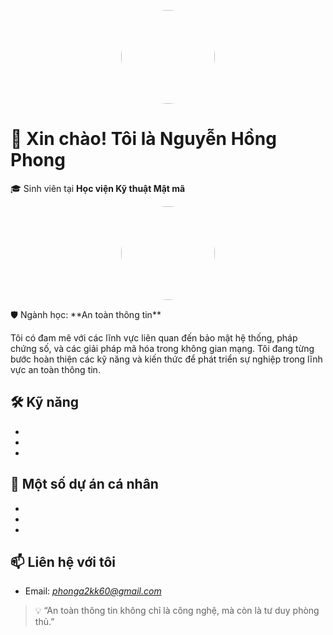 <p align="center">
  <img src="https://i.imgur.com/Pq3SLfY.jpeg" width="150" height="150" style="border-radius:50%;" />
</p>

# 👋 Xin chào! Tôi là Nguyễn Hồng Phong

🎓 Sinh viên tại **Học viện Kỹ thuật Mật mã** 
<p align="center">
  <img src="https://i.imgur.com/Pq3SLfY.jpeg" width="150" height="150" style="border-radius:50%;" />
</p>
🛡️ Ngành học: **An toàn thông tin**

Tôi có đam mê với các lĩnh vực liên quan đến bảo mật hệ thống, pháp chứng số, và các giải pháp mã hóa trong không gian mạng. Tôi đang từng bước hoàn thiện các kỹ năng và kiến thức để phát triển sự nghiệp trong lĩnh vực an toàn thông tin.

## 🛠️ Kỹ năng
-
-
-
## 📂 Một số dự án cá nhân
-
-
-
## 📫 Liên hệ với tôi

- Email: *phonga2kk60@gmail.com*

> 💡 “An toàn thông tin không chỉ là công nghệ, mà còn là tư duy phòng thủ.”


